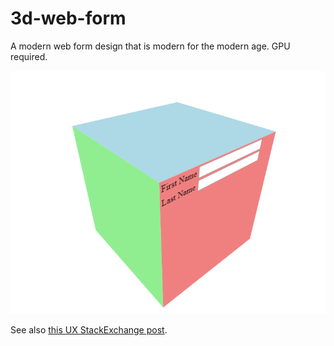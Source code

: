 # 3d-web-form
A modern web form design that is modern for the modern age. GPU required.

![Screenshot](screenshot.png)

See also [this UX StackExchange post](https://ux.stackexchange.com/questions/11229/is-this-rotating-cube-interface-user-friendly).
